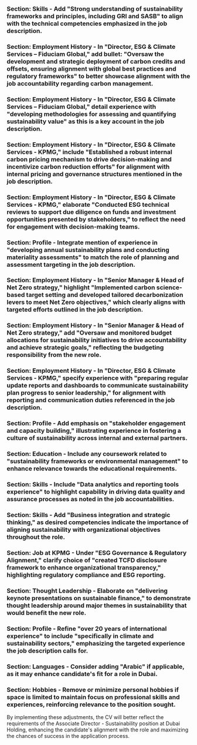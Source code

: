 ### Section: Skills - Add "Strong understanding of sustainability frameworks and principles, including GRI and SASB" to align with the technical competencies emphasized in the job description.
### Section: Employment History - In "Director, ESG & Climate Services – Fiduciam Global," add bullet: "Oversaw the development and strategic deployment of carbon credits and offsets, ensuring alignment with global best practices and regulatory frameworks" to better showcase alignment with the job accountability regarding carbon management.
### Section: Employment History - In "Director, ESG & Climate Services – Fiduciam Global," detail experience with "developing methodologies for assessing and quantifying sustainability value" as this is a key account in the job description.
### Section: Employment History - In "Director, ESG & Climate Services - KPMG," include "Established a robust internal carbon pricing mechanism to drive decision-making and incentivize carbon reduction efforts" for alignment with internal pricing and governance structures mentioned in the job description.
### Section: Employment History - In "Director, ESG & Climate Services - KPMG," elaborate "Conducted ESG technical reviews to support due diligence on funds and investment opportunities presented by stakeholders," to reflect the need for engagement with decision-making teams.
### Section: Profile - Integrate mention of experience in "developing annual sustainability plans and conducting materiality assessments" to match the role of planning and assessment targeting in the job description.
### Section: Employment History - In "Senior Manager & Head of Net Zero strategy," highlight "Implemented carbon science-based target setting and developed tailored decarbonization levers to meet Net Zero objectives," which clearly aligns with targeted efforts outlined in the job description.
### Section: Employment History - In "Senior Manager & Head of Net Zero strategy," add "Oversaw and monitored budget allocations for sustainability initiatives to drive accountability and achieve strategic goals," reflecting the budgeting responsibility from the new role.
### Section: Employment History - In "Director, ESG & Climate Services - KPMG," specify experience with "preparing regular update reports and dashboards to communicate sustainability plan progress to senior leadership," for alignment with reporting and communication duties referenced in the job description.
### Section: Profile - Add emphasis on "stakeholder engagement and capacity building," illustrating experience in fostering a culture of sustainability across internal and external partners.
### Section: Education - Include any coursework related to "sustainability frameworks or environmental management" to enhance relevance towards the educational requirements.
### Section: Skills - Include "Data analytics and reporting tools experience" to highlight capability in driving data quality and assurance processes as noted in the job accountabilities.
### Section: Skills - Add "Business integration and strategic thinking," as desired competencies indicate the importance of aligning sustainability with organizational objectives throughout the role.
### Section: Job at KPMG - Under "ESG Governance & Regulatory Alignment," clarify choice of "created TCFD disclosure framework to enhance organizational transparency," highlighting regulatory compliance and ESG reporting.
### Section: Thought Leadership - Elaborate on "delivering keynote presentations on sustainable finance," to demonstrate thought leadership around major themes in sustainability that would benefit the new role.
### Section: Profile - Refine "over 20 years of international experience" to include "specifically in climate and sustainability sectors," emphasizing the targeted experience the job description calls for.
### Section: Languages - Consider adding "Arabic" if applicable, as it may enhance candidate's fit for a role in Dubai.
### Section: Hobbies - Remove or minimize personal hobbies if space is limited to maintain focus on professional skills and experiences, reinforcing relevance to the position sought.

By implementing these adjustments, the CV will better reflect the requirements of the Associate Director - Sustainability position at Dubai Holding, enhancing the candidate's alignment with the role and maximizing the chances of success in the application process.